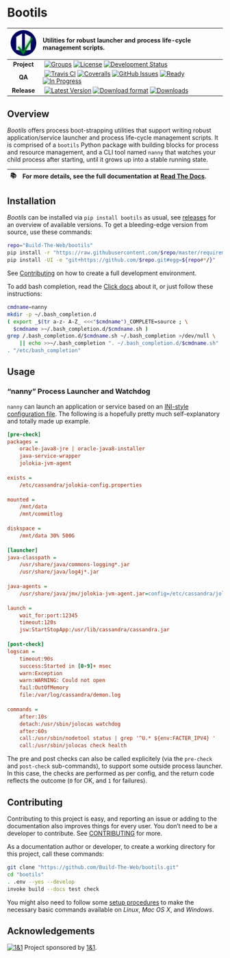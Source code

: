 # Bootils

![logo](https://raw.githubusercontent.com/Build-The-Web/bootils/master/docs/_static/img/logo-64.png) | Utilities for robust launcher and process life-cycle management scripts.
:----: | :----
**Project** |  [![Groups](https://img.shields.io/badge/Google_groups-btw--users-orange.svg)](https://groups.google.com/forum/#!forum/btw-users) [![License](https://img.shields.io/pypi/l/bootils.svg)](https://github.com/Build-The-Web/bootils/blob/master/LICENSE) [![Development Status](https://pypip.in/status/bootils/badge.svg)](https://pypi.python.org/pypi/bootils/)
**QA** |  [![Travis CI](https://api.travis-ci.org/Build-The-Web/bootils.svg)](https://travis-ci.org/Build-The-Web/bootils) [![Coveralls](https://img.shields.io/coveralls/Build-The-Web/bootils.svg)](https://coveralls.io/r/Build-The-Web/bootils) [![GitHub Issues](https://img.shields.io/github/issues/Build-The-Web/bootils.svg)](https://github.com/Build-The-Web/bootils/issues) [![Ready](https://badge.waffle.io/Build-The-Web/bootils.png?label=ready&title=Ready)](https://waffle.io/Build-The-Web/bootils) [![In Progress](https://badge.waffle.io/Build-The-Web/bootils.png?label=in+progress&title=In+Progress)](https://waffle.io/Build-The-Web/bootils)
**Release** |  [![Latest Version](https://img.shields.io/pypi/v/bootils.svg)](https://pypi.python.org/pypi/bootils/) [![Download format](https://pypip.in/format/bootils/badge.svg)](https://pypi.python.org/pypi/bootils/) [![Downloads](https://img.shields.io/pypi/dw/bootils.svg)](https://pypi.python.org/pypi/bootils/)


## Overview

*Bootils* offers process boot-strapping utilities that support writing
robust application/service launcher and process life-cycle management scripts.
It is comprised of a ``bootils`` Python package with building blocks
for process and resource management, and a CLI tool named ``nanny`` that
watches your child process after starting, until it grows up
into a stable running state.

:books: | For more details, see the full documentation at [Read The Docs](https://bootils.readthedocs.org/).
----: | :----


## Installation

*Bootils* can be installed via ``pip install bootils`` as usual,
see [releases](https://github.com/Build-The-Web/bootils/releases) for an overview of available versions.
To get a bleeding-edge version from source, use these commands:

```sh
repo="Build-The-Web/bootils"
pip install -r "https://raw.githubusercontent.com/$repo/master/requirements.txt"
pip install -UI -e "git+https://github.com/$repo.git#egg=${repo#*/}"
```

See [Contributing](#contributing) on how to create a full development environment.

To add bash completion, read the [Click docs](http://click.pocoo.org/4/bashcomplete/#activation) about it,
or just follow these instructions:

```sh
cmdname=nanny
mkdir -p ~/.bash_completion.d
( export _$(tr a-z- A-Z_ <<<"$cmdname")_COMPLETE=source ; \
  $cmdname >~/.bash_completion.d/$cmdname.sh )
grep /.bash_completion.d/$cmdname.sh ~/.bash_completion >/dev/null \
    || echo >>~/.bash_completion ". ~/.bash_completion.d/$cmdname.sh"
. "/etc/bash_completion"
```


## Usage

### “nanny” Process Launcher and Watchdog

``nanny`` can launch an application or service based on an
[INI-style configuration file](https://docs.python.org/2/library/configparser.html).
The following is a hopefully pretty much self-explanatory and totally made up example.

```ini
[pre-check]
packages =
    oracle-java8-jre | oracle-java8-installer
    java-service-wrapper
    jolokia-jvm-agent

exists =
    /etc/cassandra/jolokia-config.properties

mounted =
    /mnt/data
    /mnt/commitlog

diskspace =
    /mnt/data 30% 500G

[launcher]
java-classpath =
    /usr/share/java/commons-logging*.jar
    /usr/share/java/log4j*.jar

java-agents =
    /usr/share/java/jmx/jolokia-jvm-agent.jar=config=/etc/cassandra/jolokia-config.properties

launch =
    wait_for:port:12345
    timeout:120s
    jsw:StartStopApp:/usr/lib/cassandra/cassandra.jar

[post-check]
logscan =
    timeout:90s
    success:Started in [0-9]+ msec
    warn:Exception
    warn:WARNING: Could not open
    fail:OutOfMemory
    file:/var/log/cassandra/demon.log

commands =
    after:10s
    detach:/usr/sbin/jolocas watchdog
    after:60s
    call:/usr/sbin/nodetool status | grep '^U.* ${env:FACTER_IPV4} '
    call:/usr/sbin/jolocas check health
```

The pre and post checks can also be called explicitely (via the
``pre-check`` and ``post-check`` sub-commands), to support some
outside process launcher. In this case, the checks are performed
as per config, and the return code reflects the outcome
(``0`` for OK, and ``1`` for failures).


## Contributing

Contributing to this project is easy, and reporting an issue or
adding to the documentation also improves things for every user.
You don’t need to be a developer to contribute.
See [CONTRIBUTING](https://github.com/Build-The-Web/bootils/blob/master/CONTRIBUTING.md) for more.

As a documentation author or developer,
to create a working directory for this project,
call these commands:

```sh
git clone "https://github.com/Build-The-Web/bootils.git"
cd "bootils"
. .env --yes --develop
invoke build --docs test check
```

You might also need to follow some
[setup procedures](https://py-generic-project.readthedocs.org/en/latest/installing.html#quick-setup)
to make the necessary basic commands available on *Linux*, *Mac OS X*, and *Windows*.


## Acknowledgements

[![1&1](https://raw.githubusercontent.com/1and1/1and1.github.io/master/images/1and1-logo-42.png)](https://github.com/1and1)
Project sponsored by [1&1](https://github.com/1and1).
